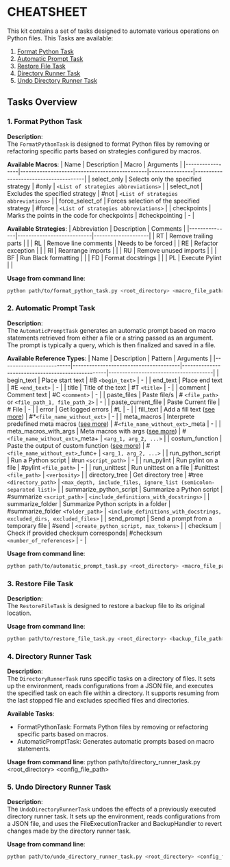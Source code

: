 # CHEATSHEET

This kit contains a set of tasks designed to automate various operations on Python files. This Tasks are available:
1. [Format Python Task](#1-format-python-task)
2. [Automatic Prompt Task](#2-automatic-prompt-task)
3. [Restore File Task](#3-restore-file-task)
4. [Directory Runner Task](#4-directory-runner-task)
5. [Undo Directory Runner Task](#5-undo-directory-runner-task)

## Tasks Overview

### 1. Format Python Task

**Description**:            
The `FormatPythonTask` is designed to format Python files by removing or refactoring specific parts based on strategies configured by macros.

**Available Macros**:
| Name            | Description                                  | Macro          | Arguments                            |
|-----------------|----------------------------------------------|----------------|--------------------------------------|
| select_only     | Selects only the specified strategy          | #only          | `<List of strategies abbreviations>` |
| select_not      | Excludes the specified strategy              | #not           | `<List of strategies abbreviations>` |
| force_select_of | Forces selection of the specified strategy   | #force         | `<List of strategies abbreviations>` |
| checkpoints     | Marks the points in the code for checkpoints | #checkpointing | -                                    |

**Available Strategies**:
| Abbreviation  | Description               | Comments           |
|---------------|---------------------------|--------------------|
| RT            | Remove trailing parts     |                    |
| RL            | Remove line comments      | Needs to be forced |
| RE            | Refactor exception        |                    |
| RI            | Rearrange imports         |                    |
| RU            | Remove unused imports     |                    |
| BF            | Run Black formatting      |                    |
| FD            | Format docstrings         |                    |
| PL            | Execute Pylint            |                    |

**Usage from command line**:
```sh
python path/to/format_python_task.py <root_directory> <macro_file_path>
```


### 2. Automatic Prompt Task

**Description**:            
The `AutomaticPromptTask` generates an automatic prompt based on macro statements retrieved from either a file or a string passed as an argument. The prompt is typically a query, which is then finalized and saved in a file.

**Available Reference Types**:
| Name                    | Description                           | Pattern                                          | Arguments                            |
|-------------------------|---------------------------------------|--------------------------------------------------|--------------------------------------|
| begin_text              | Place start text                      | #B `<begin_text>`                                | -                                    |
| end_text                | Place end text                        | #E `<end_text>`                                  | -                                    |
| title                   | Title of the text                     | #T `<title>`                                     | -                                    |
| comment                 | Comment text                          | #C `<comment>`                                   | -                                    |
| paste_files             | Paste file/s                          | # `<file_path>` or `<file_path_1, file_path_2>`  | -                                    |
| paste_current_file      | Paste Current file                    | # File                                           | -                                    |
| error                   | Get logged errors                     | #L                                               | -                                    |
| fill_text               | Add a fill text  ([see more](./costumizations/fill_texts/fill_text_template/template_4.txt)) | #*`<file_name_without_ext>`  | -                                    |
| meta_macros             | Interprete predefined meta macros ([see more](./costumizations/meta_macros/template_1.py)) | #`<file_name_without_ext>`_meta | -                                    |
| meta_macros_with_args   | Meta macros with args  ([see more](./costumizations/meta_macros_with_args/template_2.py)) | #`<file_name_without_ext>`_meta+ | `<arg_1, arg_2, ...>`                |
| costum_function         | Paste the output of custom function  ([see more](./costumizations/functions/costum_function_template/template_3.py))   | #`<file_name_without_ext>`_func+                 | `<arg_1, arg_2, ...>`                |
| run_python_script       | Run a Python script                   | #run `<script_path>`                             | -                                    |
| run_pylint              | Run pylint on a file                  | #pylint `<file_path>`                            | -                                    |
| run_unittest            | Run unittest on a file                | #unittest `<file_path>`                          | `<verbosity>`                        |
| directory_tree          | Get directory tree                    | #tree `<directory_path>`                         | `<max_depth, include_files, ignore_list (semicolon-separated list)>` |
| summarize_python_script | Summarize a Python script             | #summarize `<script_path>`                       | `<include_definitions_with_docstrings>` |
| summarize_folder        | Summarize Python scripts in a folder  | #summarize_folder `<folder_path>`                | `<include_definitions_with_docstrings, excluded_dirs, excluded_files>` |
| send_prompt             | Send a prompt from a temporary file   | #send                                            | `<create_python_script, max_tokens>` |
| checksum                | Check if provided checksum corresponds| #checksum `<number_of_references>`               | -                                    |

**Usage from command line**:  
```sh
python path/to/automatic_prompt_task.py <root_directory> <macro_file_path>
```

### 3. Restore File Task

**Description**:            
The `RestoreFileTask` is designed to restore a backup file to its original location.

**Usage from command line**:
```sh
python path/to/restore_file_task.py <root_directory> <backup_file_path>
```

### 4. Directory Runner Task

**Description**:            
The `DirectoryRunnerTask` runs specific tasks on a directory of files. It sets up the environment, reads configurations from a JSON file, and executes the specified task on each file within a directory. It supports resuming from the last stopped file and excludes specified files and directories.

**Available Tasks**:
- FormatPythonTask: Formats Python files by removing or refactoring specific parts based on macros.
- AutomaticPromptTask: Generates automatic prompts based on macro statements.

**Usage from command line**:
python path/to/directory_runner_task.py <root_directory> <config_file_path>

### 5. Undo Directory Runner Task

**Description**:            
The `UndoDirectoryRunnerTask` undoes the effects of a previously executed directory runner task. It sets up the environment, reads configurations from a JSON file, and uses the FileExecutionTracker and BackupHandler to revert changes made by the directory runner task.

**Usage from command line**:
```sh
python path/to/undo_directory_runner_task.py <root_directory> <config_file_path>
```	